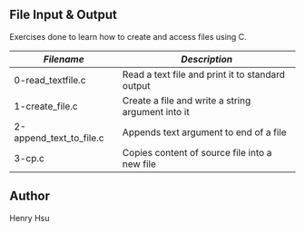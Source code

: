 ## File Input & Output

Exercises done to learn how to create and access files using C.

|     *Filename*          |               *Description*                       |
|-------------------------|---------------------------------------------------|
| 0-read_textfile.c       | Read a text file and print it to standard output  |
| 1-create_file.c         | Create a file and write a string argument into it |
| 2-append_text_to_file.c | Appends text argument to end of a file            |
| 3-cp.c                  | Copies content of source file into a new file     |

## Author
Henry Hsu

